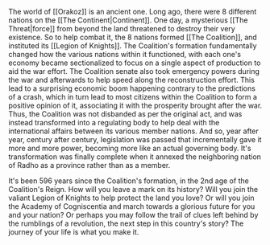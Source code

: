 The world of [[Orakoz]] is an ancient one. Long ago, there were 8 different nations on the [[The Continent|Continent]]. One day, a mysterious [[The Threat|force]] from beyond the land threatened to destroy their very existence. So to help combat it, the 8 nations formed [[The Coalition]], and instituted its [[Legion of Knights]]. The Coalition's formation fundamentally changed how the various nations within it functioned, with each one's economy became sectionalized to focus on a single aspect of production to aid the war effort. The Coalition senate also took emergency powers during the war and afterwards to help speed along the reconstruction effort. This lead to a surprising economic boom happening contrary to the predictions of a crash, which in turn lead to most citizens within the Coalition to form a positive opinion of it, associating it with the prosperity brought after the war. Thus, the Coalition was not disbanded as per the original act, and was instead transformed into a regulating body to help deal with the international affairs between its various member nations. And so, year after year, century after century, legislation was passed that incrementally gave it more and more power, becoming more like an actual governing body. It's transformation was finally complete when it annexed the neighboring nation of Radho as a province rather than as a member. 

It's been 596 years since the Coalition's formation, in the 2nd age of the Coalition's Reign. How will you leave a mark on its history? Will you join the valiant Legion of Knights to help protect the land you love? Or will you join the Academy of Cogniscentia and march towards a glorious future for you and your nation? Or perhaps you may follow the trail of clues left behind by the rumblings of a revolution, the next step in this country's story?  The journey of your life is what you make it.
